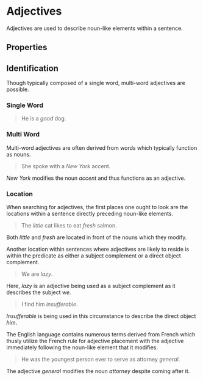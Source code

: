 # Adjectives
<!-- +elementInfo -->
<!-- !adjective -->
Adjectives are used to describe noun-like elements within a sentence.
<!-- !adjective -->

## Properties
<!-- +propertySummary -->

## Identification
Though typically composed of a single word, multi-word adjectives are possible.

### Single Word
<!-- *adjective.identification_single-word -->
> He is a *good* dog.

### Multi Word
Multi-word adjectives are often derived from words which typically function as nouns.

<!-- *adjective.identification_multi-word -->
> She spoke with a *New York* accent.
<!-- .caption -->
*New York* modifies the noun *accent* and thus functions as an adjective.

### Location
When searching for adjectives, the first places one ought to look are the locations within a sentence directly preceding noun-like elements.

<!-- *adjective.identification_location1 -->
> The *little* cat likes to eat *fresh* salmon.
<!-- .caption -->
Both *little* and *fresh* are located in front of the nouns which they modify.

Another location within sentences where adjectives are likely to reside is within the predicate as either a subject complement or a direct object complement.

<!-- *adjective.identification_location2 -->
> We are *lazy*.
<!-- .caption -->
Here, *lazy* is an adjective being used as a subject complement as it describes the subject *we*.

<!-- *adjective.identification_location3 -->
> I find him *insufferable*.
<!-- .caption -->
*Insufferable* is being used in this circumstance to describe the direct object *him*.

The English language contains numerous terms derived from French which thusly utilize the French rule for adjective placement with the adjective immediately following the noun-like element that it modifies.

<!-- *adjective.identification_location4 -->
> He was the youngest person ever to serve as attorney *general*.
<!-- .caption -->
The adjective *general* modifies the noun *attorney* despite coming after it.